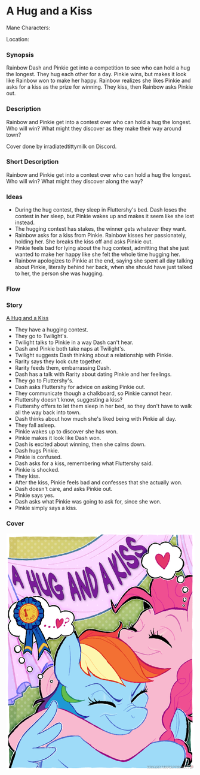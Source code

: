 # A Hug and a Kiss

Mane Characters: 

Location: 

### Synopsis
Rainbow Dash and Pinkie get into a competition to see who can hold a hug the longest. They hug each other for a day. Pinkie wins, but makes it look like Rainbow won to make her happy. Rainbow realizes she likes Pinkie and asks for a kiss as the prize for winning. They kiss, then Rainbow asks Pinkie out.

### Description
Rainbow and Pinkie get into a contest over who can hold a hug the longest. Who will win? What might they discover as they make their way around town?

Cover done by irradiatedtittymilk on Discord.

### Short Description
Rainbow and Pinkie get into a contest over who can hold a hug the longest. Who will win? What might they discover along the way?

### Ideas
 - During the hug contest, they sleep in Fluttershy's bed. Dash loses the contest in her sleep, but Pinkie wakes up and makes it seem like she lost instead.
 - The hugging contest has stakes, the winner gets whatever they want.
 - Rainbow asks for a kiss from Pinkie. Rainbow kisses her passionately, holding her. She breaks the kiss off and asks Pinkie out.
 - Pinkie feels bad for lying about the hug contest, admitting that she just wanted to make her happy like she felt the whole time hugging her.
 - Rainbow apologizes to Pinkie at the end, saying she spent all day talking about Pinkie, literally behind her back, when she should have just talked to her, the person she was hugging.

### Flow


### Story
[A Hug and a Kiss](./a-hug-and-a-kiss.md)
 - They have a hugging contest.
 - They go to Twilight's.
 - Twilight talks to Pinkie in a way Dash can't hear.
 - Dash and Pinkie both take naps at Twilight's.
 - Twilight suggests Dash thinking about a relationship with Pinkie.
 - Rarity says they look cute together.
 - Rarity feeds them, embarrassing Dash.
 - Dash has a talk with Rarity about dating Pinkie and her feelings.
 - They go to Fluttershy's.
 - Dash asks Fluttershy for advice on asking Pinkie out.
 - They communicate though a chalkboard, so Pinkie cannot hear.
 - Fluttershy doesn't know, suggesting a kiss?
 - Fluttershy offers to let them sleep in her bed, so they don't have to walk all the way back into town.
 - Dash thinks about how much she's liked being with Pinkie all day.
 - They fall asleep.
 - Pinkie wakes up to discover she has won.
 - Pinkie makes it look like Dash won.
 - Dash is excited about winning, then she calms down.
 - Dash hugs Pinkie.
 - Pinkie is confused.
 - Dash asks for a kiss, remembering what Fluttershy said.
 - Pinkie is shocked.
 - They kiss.
 - After the kiss, Pinkie feels bad and confesses that she actually won.
 - Dash doesn't care, and asks Pinkie out.
 - Pinkie says yes.
 - Dash asks what Pinkie was going to ask for, since she won.
 - Pinkie simply says a kiss.

### Cover

![cover](./cover.png)